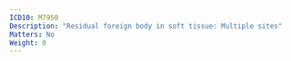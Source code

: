 ```yaml
---
ICD10: M7950
Description: "Residual foreign body in soft tissue: Multiple sites"
Matters: No
Weight: 0
---
```

